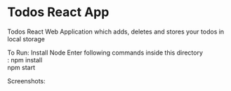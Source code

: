 # Todos React App
 Todos React Web Application which adds, deletes and stores your todos in local storage

To Run:
Install Node
Enter following commands inside this directory \
: npm install \
npm start 

Screenshots: 

